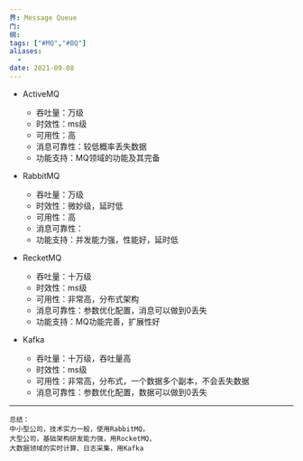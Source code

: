 ```yaml
---
界: Message Queue
门: 
纲: 
tags: ["#MQ","#BQ"]
aliases:
  - 
date: 2021-09-08
---
```


-   ActiveMQ
    
    -   吞吐量：万级
    -   时效性：ms级
    -   可用性：高
    -   消息可靠性：较低概率丢失数据
    -   功能支持：MQ领域的功能及其完备
-   RabbitMQ
    
    -   吞吐量：万级
    -   时效性：微妙级，延时低
    -   可用性：高
    -   消息可靠性：
    -   功能支持：并发能力强，性能好，延时低
-   RecketMQ
    
    -   吞吐量：十万级
    -   时效性：ms级
    -   可用性：非常高，分布式架构
    -   消息可靠性：参数优化配置，消息可以做到0丢失
    -   功能支持：MQ功能完善，扩展性好
-   Kafka
    
    -   吞吐量：十万级，吞吐量高
    -   时效性：ms级
    -   可用性：非常高，分布式，一个数据多个副本，不会丢失数据
    -   消息可靠性：参数优化配置，数据可以做到0丢失
---
    总结：
	中小型公司，技术实力一般，使用RabbitMQ，
	大型公司，基础架构研发能力强，用RocketMQ，
	大数据领域的实时计算、日志采集，用Kafka